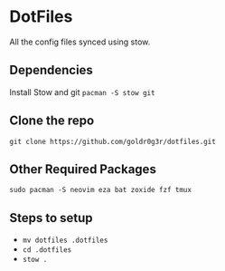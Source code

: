 
# DotFiles
All the config files synced using stow.

## Dependencies
Install Stow and git
`pacman -S stow git`

## Clone the repo
`git clone https://github.com/goldr0g3r/dotfiles.git`

## Other Required Packages
`sudo pacman -S neovim eza bat zoxide fzf tmux`

## Steps to setup
 - `mv dotfiles .dotfiles`
 - `cd .dotfiles`
 - `stow .`



